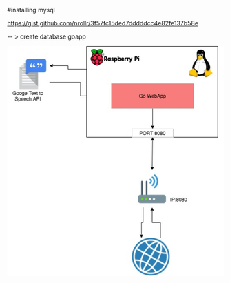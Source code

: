 #installing mysql

https://gist.github.com/nrollr/3f57fc15ded7dddddcc4e82fe137b58e

-- > create database goapp 

![architecture](/docs/GoogleTTS.jpg)